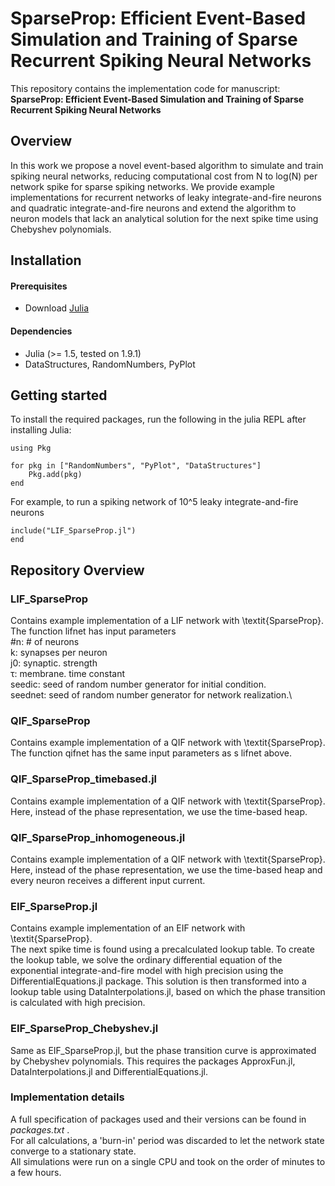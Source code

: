 # SparseProp: Efficient Event-Based Simulation and Training of Sparse Recurrent Spiking Neural Networks

This repository contains the implementation code for manuscript: <br>
__SparseProp: Efficient Event-Based Simulation and Training of Sparse Recurrent Spiking Neural Networks__ <br>
## Overview
In this work we propose a novel event-based algorithm to simulate and train spiking neural networks, reducing computational cost from N to log(N) per network spike for sparse spiking networks. We provide  example implementations for recurrent networks of leaky integrate-and-fire neurons and quadratic integrate-and-fire neurons and extend the algorithm to neuron models that lack an analytical solution for the next spike time using Chebyshev polynomials.

## Installation

#### Prerequisites
- Download [Julia](https://julialang.org/downloads/) 

#### Dependencies
- Julia (>= 1.5, tested on 1.9.1)
- DataStructures, RandomNumbers, PyPlot
## Getting started
To install the required packages, run the following in the julia REPL after installing Julia:

```
using Pkg

for pkg in ["RandomNumbers", "PyPlot", "DataStructures"]
    Pkg.add(pkg)
end
```

For example, to run a spiking network of 10^5 leaky integrate-and-fire neurons
```
include("LIF_SparseProp.jl")
end
```

## Repository Overview

### LIF_SparseProp
Contains example implementation of a LIF network with \textit{SparseProp}.\
The function lifnet has input parameters \
#n: # of neurons\
k: synapses per neuron\
j0: synaptic. strength\
τ: membrane. time constant\
seedic: seed of random number generator for initial condition.\
seednet: seed of random number generator for network realization.\

### QIF_SparseProp
Contains example implementation of a QIF network with \textit{SparseProp}.\
The function qifnet has the same input parameters as s lifnet above.

### QIF_SparseProp_timebased.jl
Contains example implementation of a QIF network with \textit{SparseProp}.\
Here, instead of the phase representation, we use the time-based heap.


### QIF_SparseProp_inhomogeneous.jl
Contains example implementation of a QIF network with \textit{SparseProp}.\
Here, instead of the phase representation, we use the time-based heap and every neuron receives a different input current.

### EIF_SparseProp.jl

Contains example implementation of an EIF network with \textit{SparseProp}.\
The next spike time is found using a precalculated lookup table. To create the lookup table, we solve the ordinary differential equation of the exponential integrate-and-fire model with high precision using the DifferentialEquations.jl package. This solution is then transformed into a lookup table using DataInterpolations.jl, based on which the phase transition is calculated with high precision.


### EIF_SparseProp_Chebyshev.jl
Same as EIF_SparseProp.jl, but the phase transition curve is approximated by Chebyshev polynomials. This requires the packages ApproxFun.jl, DataInterpolations.jl and DifferentialEquations.jl.
<!---
### Training dynamics of eigenvalues:
Here is a visualization of the recurrent weight matrix and the eigenvalues throughout across training epochs.
![Training dynamics of networks trained on multiple signals shows first tracking of global mean input](eigenvalue_movie_2D_task.gif)
-->


### Implementation details
A full specification of packages used and their versions can be found in _packages.txt_ .\
For all calculations, a 'burn-in' period was discarded to let the network state converge to a stationary state.\
All simulations were run on a single CPU and took on the order of minutes to a few hours.



<!---
### figures/
Contains all figures of the main text and the supplement.
-->


<!---
### tex/
Contains the raw text of the main text and the supplement.
-->

